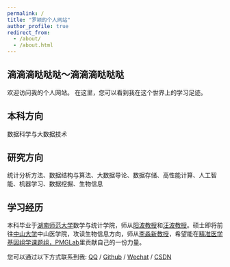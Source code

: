 ```yaml
---
permalink: /
title: "罗颖的个人网站"
author_profile: true
redirect_from: 
  - /about/
  - /about.html
---
```


## 滴滴滴哒哒哒～滴滴滴哒哒哒

欢迎访问我的个人网站。
在这里，您可以看到我在这个世界上的学习足迹。

## 本科方向
数据科学与大数据技术

## 研究方向
统计分析方法、数据结构与算法、大数据导论、数据存储、高性能计算、人工智能、机器学习、数据挖掘、生物信息

## 学习经历
本科毕业于[湖南师范大学](https://www.hunnu.edu.cn/)数学与统计学院，师从[阳波教授](https://gsy.hunnu.edu.cn/info/1071/2383.htm)和[汪波教授](https://mc.hunnu.edu.cn/info/1665/4957.htm)。硕士即将前往[中山大学]((https://www.sysu.edu.cn/))中山医学院，攻读生物信息方向，师从[李淼新教授](https://zssom.sysu.edu.cn/zh-hans/teacher/472)，希望能在[精准医学基因组学课题组，PMGLab](http://pmglab.top/)里贡献自己的一份力量。

您可以通过以下方式联系到我: [QQ](../images/qq.jpg) / [Github](https://github.com/yingluo2002) / [Wechat](../images/wechat.jpg) / [CSDN](https://blog.csdn.net/sixibiheye)

